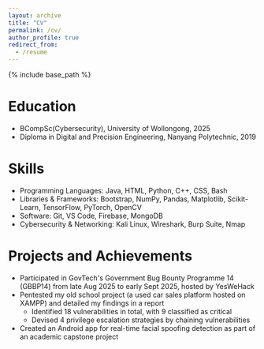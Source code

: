 ```yaml
---
layout: archive
title: "CV"
permalink: /cv/
author_profile: true
redirect_from:
  - /resume
---
```


{% include base_path %}

Education
======
* BCompSc(Cybersecurity), University of Wollongong, 2025
* Diploma in Digital and Precision Engineering, Nanyang Polytechnic, 2019
    
Skills
======
* Programming Languages: Java, HTML, Python, C++, CSS, Bash
* Libraries & Frameworks: Bootstrap, NumPy, Pandas, Matplotlib, Scikit-Learn, TensorFlow, PyTorch, OpenCV
* Software: Git, VS Code, Firebase, MongoDB
* Cybersecurity & Networking: Kali Linux, Wireshark, Burp Suite, Nmap
  
Projects and Achievements
======
* Participated in GovTech's Government Bug Bounty Programme 14 (GBBP14) from late Aug 2025 to early Sept 2025, hosted by YesWeHack
* Pentested my old school project (a used car sales platform hosted on XAMPP) and detailed my findings in a report
  * Identified 18 vulnerabilities in total, with 9 classified as critical
  * Devised 4 privilege escalation strategies by chaining vulnerabilities
* Created an Android app for real-time facial spoofing detection as part of an academic capstone project

